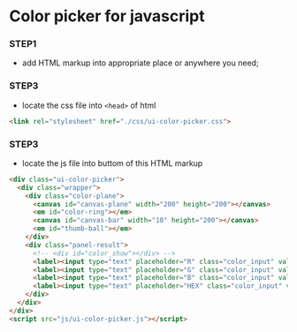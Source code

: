 # Color picker for javascript

### STEP1
- add HTML markup into appropriate place or anywhere you need;


### STEP3
- locate the css file into `<head>` of html

```HTML
<link rel="stylesheet" href="./css/ui-color-picker.css">
```


### STEP3

- locate the js file into buttom of this HTML markup  

``` HTML
<div class="ui-color-picker">
  <div class="wrapper">
    <div class="color-plane">
      <canvas id="canvas-plane" width="200" height="200"></canvas>
      <em id="color-ring"></em>
      <canvas id="canvas-bar" width="10" height="200"></canvas>
      <em id="thumb-ball"></em>
    </div>
    <div class="panel-result">
      <!-- <div id="color_show"></div> -->
      <label><input type="text" placeholder="R" class="color_input" value="" id="r_value"></label><br>
      <label><input type="text" placeholder="G" class="color_input" value="" id="g_value"></label><br>
      <label><input type="text" placeholder="B" class="color_input" value="" id="b_value"></label><br>
      <label><input type="text" placeholder="HEX" class="color_input" value="" id="fs-color-hash"></label>
    </div>
  </div>
</div>
<script src="js/ui-color-picker.js"></script>
```
